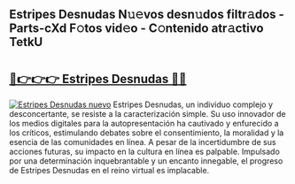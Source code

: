 ## Estripes Desnudas N𝚞𝚎vos desn𝚞dos filtr𝚊dos - Parts-cXd F𝚘tos vid𝚎o - C𝚘ntenido atr𝚊ctivo TetkU

# <h2><a href="http://mb1i2o7.tromn.icu/?c=Estripes+Desnudas">🔗👉👉👉 Estripes Desnudas 🔗🔗</a></h2>

[![Estripes Desnudas nuevo](https://i.imgur.com/pEAQMta.gif)](http://mb1i2o7.tromn.icu/?c=Estripes+Desnudas)
Estripes Desnudas, un individuo complejo y desconcertante, se resiste a la caracterización simple. Su uso innovador de los medios digitales para la autopresentación ha cautivado y enfurecido a los críticos, estimulando debates sobre el consentimiento, la moralidad y la esencia de las comunidades en línea. A pesar de la incertidumbre de sus acciones futuras, su impacto en la cultura en línea es palpable. Impulsado por una determinación inquebrantable y un encanto innegable, el progreso de Estripes Desnudas en el reino virtual es implacable.
